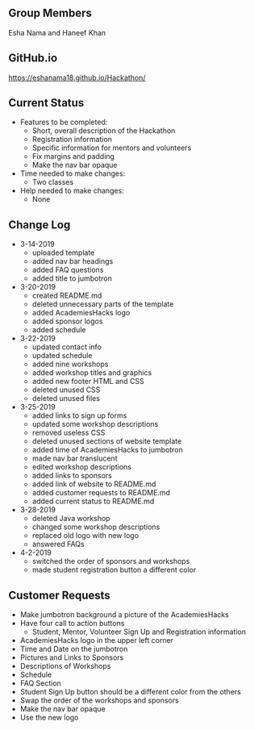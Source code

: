 ## Group Members
Esha Nama and Haneef Khan

## GitHub.io
https://eshanama18.github.io/Hackathon/

## Current Status

- Features to be completed:
    - Short, overall description of the Hackathon
    - Registration information
    - Specific information for mentors and volunteers
    - Fix margins and padding
    - Make the nav bar opaque
- Time needed to make changes:
    - Two classes
- Help needed to make changes:
    - None

## Change Log

- 3-14-2019
    - uploaded template
    - added nav bar headings
    - added FAQ questions
    - added title to jumbotron
- 3-20-2019
    - created README.md
    - deleted unnecessary parts of the template
    - added AcademiesHacks logo
    - added sponsor logos
    - added schedule
- 3-22-2019
    - updated contact info
    - updated schedule
    - added nine workshops
    - added workshop titles and graphics
    - added new footer HTML and CSS
    - deleted unused CSS
    - deleted unused files
- 3-25-2019
    - added links to sign up forms
    - updated some workshop descriptions
    - removed useless CSS
    - deleted unused sections of website template
    - added time of AcademiesHacks to jumbotron
    - made nav bar translucent
    - edited workshop descriptions
    - added links to sponsors
    - added link of website to README.md
    - added customer requests to README.md
    - added current status to README.md
- 3-28-2019
    - deleted Java workshop
    - changed some workshop descriptions
    - replaced old logo with new logo
    - answered FAQs
- 4-2-2019
    - switched the order of sponsors and workshops
    - made student registration button a different color

## Customer Requests

- Make jumbotron background a picture of the AcademiesHacks
- Have four call to action buttons
    - Student, Mentor, Volunteer Sign Up and Registration information
- AcademiesHacks logo in the upper left corner
- Time and Date on the jumbotron
- Pictures and Links to Sponsors
- Descriptions of Workshops
- Schedule
- FAQ Section
- Student Sign Up button should be a different color from the others
- Swap the order of the workshops and sponsors
- Make the nav bar opaque
- Use the new logo
